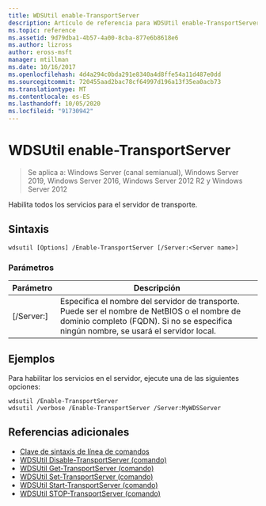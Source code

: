 ```yaml
---
title: WDSUtil enable-TransportServer
description: Artículo de referencia para WDSUtil enable-TransportServer, que habilita todos los servicios para el servidor de transporte.
ms.topic: reference
ms.assetid: 9d79dba1-4b57-4a00-8cba-877e6b8618e6
ms.author: lizross
author: eross-msft
manager: mtillman
ms.date: 10/16/2017
ms.openlocfilehash: 4d4a294c0bda291e8340a4d8ffe54a11d487e0dd
ms.sourcegitcommit: 720455aad2bac78cf64997d196a13f35ea0acb73
ms.translationtype: MT
ms.contentlocale: es-ES
ms.lasthandoff: 10/05/2020
ms.locfileid: "91730942"
---
```

# <a name="wdsutil-enable-transportserver"></a>WDSUtil enable-TransportServer

> Se aplica a: Windows Server (canal semianual), Windows Server 2019, Windows Server 2016, Windows Server 2012 R2 y Windows Server 2012

Habilita todos los servicios para el servidor de transporte.

## <a name="syntax"></a>Sintaxis
```
wdsutil [Options] /Enable-TransportServer [/Server:<Server name>]
```
### <a name="parameters"></a>Parámetros
|Parámetro|Descripción|
|-------|--------|
|[/Server:<Server name>]|Especifica el nombre del servidor de transporte. Puede ser el nombre de NetBIOS o el nombre de dominio completo (FQDN). Si no se especifica ningún nombre, se usará el servidor local.|
## <a name="examples"></a>Ejemplos
Para habilitar los servicios en el servidor, ejecute una de las siguientes opciones:
```
wdsutil /Enable-TransportServer
wdsutil /verbose /Enable-TransportServer /Server:MyWDSServer
```
## <a name="additional-references"></a>Referencias adicionales
- [Clave de sintaxis de línea de comandos](command-line-syntax-key.md)
- [WDSUtil Disable-TransportServer (comando)](wdsutil-disable-transportserver.md)
- [WDSUtil Get-TransportServer (comando)](wdsutil-get-transportserver.md)
- [WDSUtil Set-TransportServer (comando)](wdsutil-set-transportserver.md)
- [WDSUtil Start-TransportServer (comando)](wdsutil-start-transportserver.md)
- [WDSUtil STOP-TransportServer (comando)](wdsutil-stop-transportserver.md)
